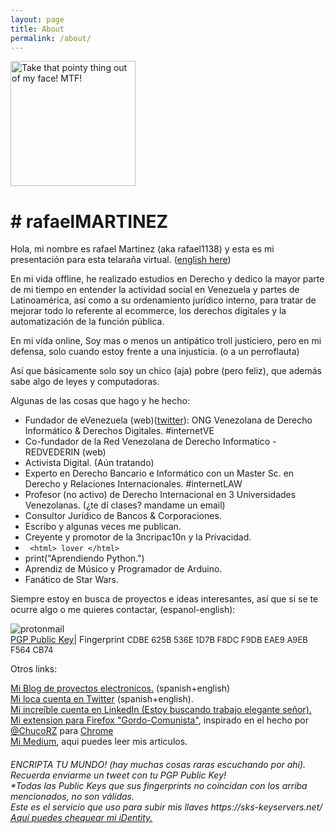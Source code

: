 ```yaml
---
layout: page
title: About
permalink: /about/
---
```


<html><body>
  <img src="https://i.imgur.com/e8z3XdH.jpg" alt="Take that pointy thing out of my face! MTF!" height="200" width="200"><h1># rafaelMARTINEZ</h1>

<p>Hola, mi nombre es rafael Martinez (aka rafael1138) y esta es mi presentación para esta telaraña virtual. (<a href="http://rafael1138.github.io">english here</a>)</p>

<p>En mi vida offline, he realizado estudios en Derecho y dedico la mayor parte de mi tiempo en entender la actividad social en Venezuela y partes de Latinoamérica, así como a su ordenamiento jurídico interno, para tratar de mejorar todo lo referente al ecommerce, los derechos digitales y la automatización de la función pública.
</p>


<p>En mi vida online, Soy mas o menos un antipático troll justiciero, pero en mi defensa, solo cuando estoy frente a una injusticia. (o a un perroflauta)</p>

<p>Así que básicamente solo soy un chico (aja) pobre (pero feliz), que además sabe algo de leyes y computadoras.</p>

Algunas de las cosas que hago y he hecho:
   </body></html>

- Fundador de eVenezuela (web)(<a href="https://www.twitter.com/evenezuelaorg">twitter</a>): ONG Venezolana de Derecho Informático & Derechos Digitales. #internetVE
- Co-fundador de la Red Venezolana de Derecho Informatico - REDVEDERIN (web) <a href="http://redvederin.com"></a><br>
- Activista Digital. (Aún tratando)
- Experto en Derecho Bancario e Informático con un Master Sc. en Derecho y Relaciones Internacionales. #internetLAW
- Profesor (no activo) de Derecho Internacional en 3 Universidades Venezolanas. (¿te dí clases? mandame un email)
- Consultor Jurídico de Bancos & Corporaciones.
- Escribo y algunas veces me publican.
- Creyente y promotor de la 3ncripac10n y la Privacidad.
- <code> &lt;html&gt; lover &lt;/html&gt;</code>
- print("Aprendiendo Python.")
- Aprendiz de Músico y Programador de Arduino.
- Fanático de Star Wars.

<html><body>

<p>Siempre estoy en busca de proyectos e ideas interesantes, así que si se te ocurre algo o me quieres contactar, (espanol-english):</p>

  </body></html>

![protonmail](https://user-images.githubusercontent.com/23440434/51798869-3ad96b00-21e7-11e9-86eb-546d0c3eaaf8.png)<br>
<a href="http://evenezuela.org/publickeys/rafaelmartinezprotonmail.txt">PGP Public Key</a>| Fingerprint <font size="2">CDBE 625B 536E 1D7B F8DC F9DB EAE9 A9EB F564 CB74</font><br>

Otros links:<br>

<a href="https://www.ranchobobafett.org/electronics">Mi Blog de proyectos electronicos.</a> (spanish+english)<br>
<a href="https://www.twitter.com/rafaelmmv">Mi loca cuenta en Twitter</a> (spanish+english).<br>
<a href="https://www.linkedin.com/in/rafaelmartinezv">Mi increíble cuenta en LinkedIn (Estoy buscando trabajo elegante señor).</a><br>
<a href="https://github.com/rafael1138/Gordo-Comunista">Mi extension para Firefox "Gordo-Comunista"</a>, inspirado en el hecho por <a href="https://twitter.com/ChuchoRZ">@ChucoRZ</a> para <a href="https://chrome.google.com/webstore/detail/nicol%C3%A1s-maduro-por-el-gor/jgdkgbhpohankoaoopmplcnilamiefdi?utm_source=chrome-app-launcher-info-dialog">Chrome</a><br>
<a href="https://medium.com/@rafaelmariomartinez">Mi Medium</a>, aqui puedes leer mis articulos.<br>

<html><body>

<h6>ENCRIPTA TU MUNDO! (hay muchas cosas raras escuchando por ahí).<br>
Recuerda enviarme un tweet con tu PGP Public Key!<br>*Todas las Public Keys que sus fingerprints no coincidan con los arriba mencionados, no son válidas.<br>
Este es el servicio que uso para subir mis llaves https://sks-keyservers.net/<br>
<a href="https://keybase.io/rmartinezv">Aquí puedes chequear mi iDentity.</a></h6>

</body></html>